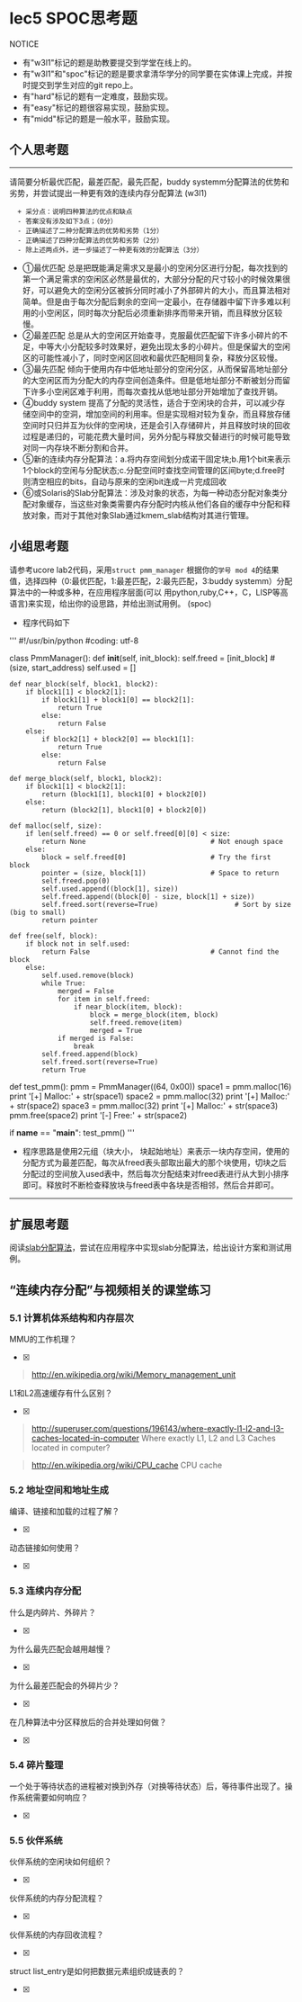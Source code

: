 # lec5 SPOC思考题


NOTICE
- 有"w3l1"标记的题是助教要提交到学堂在线上的。
- 有"w3l1"和"spoc"标记的题是要求拿清华学分的同学要在实体课上完成，并按时提交到学生对应的git repo上。
- 有"hard"标记的题有一定难度，鼓励实现。
- 有"easy"标记的题很容易实现，鼓励实现。
- 有"midd"标记的题是一般水平，鼓励实现。


## 个人思考题
---

请简要分析最优匹配，最差匹配，最先匹配，buddy systemm分配算法的优势和劣势，并尝试提出一种更有效的连续内存分配算法 (w3l1)
```
  + 采分点：说明四种算法的优点和缺点
  - 答案没有涉及如下3点；（0分）
  - 正确描述了二种分配算法的优势和劣势（1分）
  - 正确描述了四种分配算法的优势和劣势（2分）
  - 除上述两点外，进一步描述了一种更有效的分配算法（3分）
 ```
- ①最优匹配 总是把既能满足需求又是最小的空闲分区进行分配，每次找到的第一个满足需求的空闲区必然是最优的，大部分分配的尺寸较小的时候效果很好，可以避免大的空闲分区被拆分同时减小了外部碎片的大小，而且算法相对简单。但是由于每次分配后剩余的空间一定最小，在存储器中留下许多难以利用的小空闲区，同时每次分配后必须重新排序而带来开销，而且释放分区较慢。
- ②最差匹配 总是从大的空闲区开始查寻，克服最优匹配留下许多小碎片的不足，中等大小分配较多时效果好，避免出现太多的小碎片。但是保留大的空闲区的可能性减小了，同时空闲区回收和最优匹配相同复杂，释放分区较慢。
- ③最先匹配 倾向于使用内存中低地址部分的空闲分区，从而保留高地址部分的大空闲区而为分配大的内存空间创造条件。但是低地址部分不断被划分而留下许多小空闲区难于利用，而每次查找从低地址部分开始增加了查找开销。
- ④buddy system 提高了分配的灵活性，适合于空闲块的合并，可以减少存储空间中的空洞，增加空间的利用率。但是实现相对较为复杂，而且释放存储空间时只归并互为伙伴的空闲块，还是会引入存储碎片，并且释放时块的回收过程是递归的，可能花费大量时间，另外分配与释放交替进行的时候可能导致对同一内存块不断分割和合并。
- ⑤新的连续内存分配算法：a.将内存空间划分成诺干固定块;b.用1个bit来表示1个block的空闲与分配状态;c.分配空间时查找空间管理的区间byte;d.free时则清空相应的bits，自动与原来的空闲bit连成一片完成回收
- ⑥或Solaris的Slab分配算法：涉及对象的状态，为每一种动态分配对象类分配对象缓存，当这些对象类需要内存分配时内核从他们各自的缓存中分配和释放对象，而对于其他对象Slab通过kmem_slab结构对其进行管理。

>  

## 小组思考题

请参考ucore lab2代码，采用`struct pmm_manager` 根据你的`学号 mod 4`的结果值，选择四种（0:最优匹配，1:最差匹配，2:最先匹配，3:buddy systemm）分配算法中的一种或多种，在应用程序层面(可以 用python,ruby,C++，C，LISP等高语言)来实现，给出你的设思路，并给出测试用例。 (spoc)

- 程序代码如下

'''
 #!/usr/bin/python
 #coding: utf-8

class PmmManager():
    def __init__(self, init_block):
        self.freed = [init_block]  # (size, start_address)
        self.used = []
    
    def near_block(self, block1, block2):
        if block1[1] < block2[1]:
            if block1[1] + block1[0] == block2[1]:
                return True
            else:
                return False
        else:
            if block2[1] + block2[0] == block1[1]:
                return True
            else:
                return False

    def merge_block(self, block1, block2):
        if block1[1] < block2[1]:
            return (block1[1], block1[0] + block2[0])
        else:
            return (block2[1], block1[0] + block2[0])

    def malloc(self, size):
        if len(self.freed) == 0 or self.freed[0][0] < size:
            return None                               # Not enough space
        else:
            block = self.freed[0]                     # Try the first block
            pointer = (size, block[1])                # Space to return
            self.freed.pop(0)
            self.used.append((block[1], size))
            self.freed.append((block[0] - size, block[1] + size))
            self.freed.sort(reverse=True)                   # Sort by size (big to small)
            return pointer 

    def free(self, block):
        if block not in self.used:
            return False                              # Cannot find the block
        else:
            self.used.remove(block)
            while True:
                merged = False
                for item in self.freed:
                    if near_block(item, block):
                        block = merge_block(item, block)
                        self.freed.remove(item)
                        merged = True
                if merged is False:
                    break
            self.freed.append(block)
            self.freed.sort(reverse=True)
            return True

def test_pmm():
    pmm = PmmManager((64, 0x00))
    space1 = pmm.malloc(16)
    print '[+] Malloc:' + str(space1)
    space2 = pmm.malloc(32)
    print '[+] Malloc:' + str(space2)
    space3 = pmm.malloc(32)
    print '[+] Malloc:' + str(space3)
    pmm.free(space2)
    print '[-] Free:' + str(space2)

if __name__ == "__main__":
    test_pmm()
'''

-  程序思路是使用2元组（块大小， 块起始地址）来表示一块内存空间，使用的分配方式为最差匹配，每次从freed表头部取出最大的那个块使用，切块之后分配过的空间放入used表中，然后每次分配结束对freed表进行从大到小排序即可。释放时不断检查释放块与freed表中各块是否相邻，然后合并即可。

--- 

## 扩展思考题

阅读[slab分配算法](http://en.wikipedia.org/wiki/Slab_allocation)，尝试在应用程序中实现slab分配算法，给出设计方案和测试用例。

## “连续内存分配”与视频相关的课堂练习

### 5.1 计算机体系结构和内存层次
MMU的工作机理？

- [x]  

>  http://en.wikipedia.org/wiki/Memory_management_unit

L1和L2高速缓存有什么区别？

- [x]  

>  http://superuser.com/questions/196143/where-exactly-l1-l2-and-l3-caches-located-in-computer
>  Where exactly L1, L2 and L3 Caches located in computer?

>  http://en.wikipedia.org/wiki/CPU_cache
>  CPU cache

### 5.2 地址空间和地址生成
编译、链接和加载的过程了解？

- [x]  

>  

动态链接如何使用？

- [x]  

>  


### 5.3 连续内存分配
什么是内碎片、外碎片？

- [x]  

>  

为什么最先匹配会越用越慢？

- [x]  

>  

为什么最差匹配会的外碎片少？

- [x]  

>  

在几种算法中分区释放后的合并处理如何做？

- [x]  

>  

### 5.4 碎片整理
一个处于等待状态的进程被对换到外存（对换等待状态）后，等待事件出现了。操作系统需要如何响应？

- [x]  

>  

### 5.5 伙伴系统
伙伴系统的空闲块如何组织？

- [x]  

>  

伙伴系统的内存分配流程？

- [x]  

>  

伙伴系统的内存回收流程？

- [x]  

>  

struct list_entry是如何把数据元素组织成链表的？

- [x]  

>  



